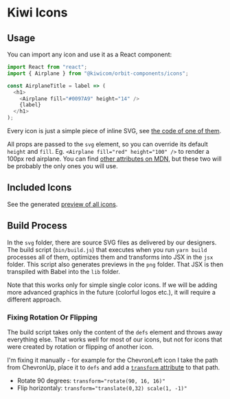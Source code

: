 # Kiwi Icons

## Usage

You can import any icon and use it as a React component:

```js
import React from "react";
import { Airplane } from "@kiwicom/orbit-components/icons";

const AirplaneTitle = label => (
  <h1>
    <Airplane fill="#0097A9" height="14" />
    {label}
  </h1>
);
```

Every icon is just a simple piece of inline SVG, see [the code of one of them](./airplane.jsx).

All props are passed to the `svg` element, so you can override its default `height` and `fill`. Eg. `<Airplane fill="red" height="100" />` to render a 100px red airplane. You can find [other attributes on MDN](https://developer.mozilla.org/en-US/docs/Web/SVG/Element/svg), but these two will be probably the only ones you will use.

## Included Icons

See the generated [preview of all icons](./icons.md).

## Build Process

In the `svg` folder, there are source SVG files as delivered by our designers. The build script (`bin/build.js`) that executes when you run `yarn build` processes all of them, optimizes them and transforms into JSX in the `jsx` folder. This script also generates previews in the `png` folder. That JSX is then transpiled with Babel into the `lib` folder.

Note that this works only for simple single color icons. If we will be adding more advanced graphics in the future (colorful logos etc.), it will require a different approach.

### Fixing Rotation Or Flipping

The build script takes only the content of the `defs` element and throws away everything else. That works well for most of our icons, but not for icons that were created by rotation or flipping of another icon.

I'm fixing it manually - for example for the ChevronLeft icon I take the path from ChevronUp, place it to `defs` and add a [`transform` attribute](https://developer.mozilla.org/en-US/docs/Web/SVG/Attribute/transform) to that path.

* Rotate 90 degrees: `transform="rotate(90, 16, 16)"`
* Flip horizontaly: `transform="translate(0,32) scale(1, -1)"`
